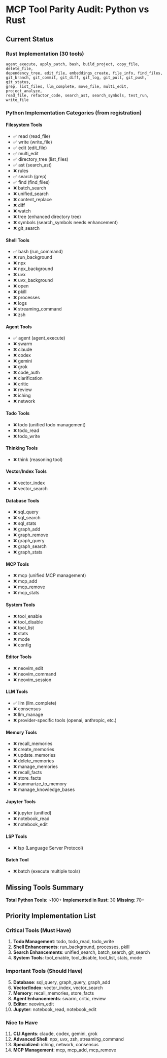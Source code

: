 # MCP Tool Parity Audit: Python vs Rust

## Current Status

### Rust Implementation (30 tools)
```
agent_execute, apply_patch, bash, build_project, copy_file, delete_file,
dependency_tree, edit_file, embeddings_create, file_info, find_files,
git_branch, git_commit, git_diff, git_log, git_pull, git_push, git_status,
grep, list_files, llm_complete, move_file, multi_edit, project_analyze,
read_file, refactor_code, search_ast, search_symbols, test_run, write_file
```

### Python Implementation Categories (from registration)

#### Filesystem Tools
- ✅ read (read_file)
- ✅ write (write_file)
- ✅ edit (edit_file)
- ✅ multi_edit
- ✅ directory_tree (list_files)
- ✅ ast (search_ast)
- ❌ rules
- ✅ search (grep)
- ✅ find (find_files)
- ❌ batch_search
- ❌ unified_search
- ❌ content_replace
- ❌ diff
- ❌ watch
- ❌ tree (enhanced directory tree)
- ❌ symbols (search_symbols needs enhancement)
- ❌ git_search

#### Shell Tools
- ✅ bash (run_command)
- ❌ run_background
- ❌ npx
- ❌ npx_background
- ❌ uvx
- ❌ uvx_background
- ❌ open
- ❌ pkill
- ❌ processes
- ❌ logs
- ❌ streaming_command
- ❌ zsh

#### Agent Tools
- ✅ agent (agent_execute)
- ❌ swarm
- ❌ claude
- ❌ codex
- ❌ gemini
- ❌ grok
- ❌ code_auth
- ❌ clarification
- ❌ critic
- ❌ review
- ❌ iching
- ❌ network

#### Todo Tools
- ❌ todo (unified todo management)
- ❌ todo_read
- ❌ todo_write

#### Thinking Tools
- ❌ think (reasoning tool)

#### Vector/Index Tools
- ❌ vector_index
- ❌ vector_search

#### Database Tools
- ❌ sql_query
- ❌ sql_search
- ❌ sql_stats
- ❌ graph_add
- ❌ graph_remove
- ❌ graph_query
- ❌ graph_search
- ❌ graph_stats

#### MCP Tools
- ❌ mcp (unified MCP management)
- ❌ mcp_add
- ❌ mcp_remove
- ❌ mcp_stats

#### System Tools
- ❌ tool_enable
- ❌ tool_disable
- ❌ tool_list
- ❌ stats
- ❌ mode
- ❌ config

#### Editor Tools
- ❌ neovim_edit
- ❌ neovim_command
- ❌ neovim_session

#### LLM Tools
- ✅ llm (llm_complete)
- ❌ consensus
- ❌ llm_manage
- ❌ provider-specific tools (openai, anthropic, etc.)

#### Memory Tools
- ❌ recall_memories
- ❌ create_memories
- ❌ update_memories
- ❌ delete_memories
- ❌ manage_memories
- ❌ recall_facts
- ❌ store_facts
- ❌ summarize_to_memory
- ❌ manage_knowledge_bases

#### Jupyter Tools
- ❌ jupyter (unified)
- ❌ notebook_read
- ❌ notebook_edit

#### LSP Tools
- ❌ lsp (Language Server Protocol)

#### Batch Tool
- ❌ batch (execute multiple tools)

## Missing Tools Summary

**Total Python Tools**: ~100+
**Implemented in Rust**: 30
**Missing**: 70+

## Priority Implementation List

### Critical Tools (Must Have)
1. **Todo Management**: todo, todo_read, todo_write
2. **Shell Enhancements**: run_background, processes, pkill
3. **Search Enhancements**: unified_search, batch_search, git_search
4. **System Tools**: tool_enable, tool_disable, tool_list, stats, mode

### Important Tools (Should Have)
5. **Database**: sql_query, graph_query, graph_add
6. **Vector/Index**: vector_index, vector_search
7. **Memory**: recall_memories, store_facts
8. **Agent Enhancements**: swarm, critic, review
9. **Editor**: neovim_edit
10. **Jupyter**: notebook_read, notebook_edit

### Nice to Have
11. **CLI Agents**: claude, codex, gemini, grok
12. **Advanced Shell**: npx, uvx, zsh, streaming_command
13. **Specialized**: iching, network, consensus
14. **MCP Management**: mcp, mcp_add, mcp_remove